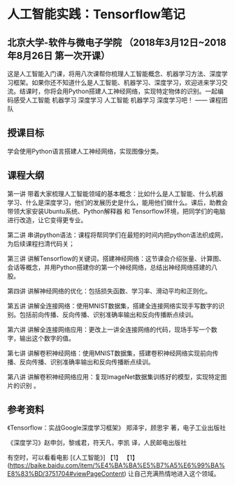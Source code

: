 # 人工智能实践：Tensorflow笔记
## 北京大学-软件与微电子学院 （2018年3月12日~2018年8月26日 第一次开课）
​这是人工智能入门课，将用八次课帮你梳理人工智能概念、机器学习方法、深度学习框架。如果你还不知道什么是人工智能、机器学习、深度学习，欢迎进来学习交流。结课时，你将会用Python搭建人工神经网络，实现特定物体的识别。一起编码感受人工智能 机器学习 深度学习 人工智能 机器学习 深度学习吧！
—— 课程团队
## 授课目标
学会使用Python语言搭建人工神经网络，实现图像分类。
## 课程大纲
第一讲 带着大家梳理人工智能领域的基本概念：比如什么是人工智能、什么机器学习、什么是深度学习，他们的发展历史是什么，能用他们做什么。课后，助教会带领大家安装Ubuntu系统、Python解释器 和 Tensorflow环境，把同学们的电脑进行改造，让它变得更专业。

第二讲 串讲python语法：课程将帮同学们在最短的时间内把python语法织成网，为后续课程扫清代码关； 

第三讲 讲解Tensorflow的关键词，搭建神经网络：这节课会介绍张量、计算图、会话等概念，并用Python搭建你的第一个神经网络，总结出神经网络搭建的八股。

第四讲 讲解神经网络的优化：包括损失函数、学习率、滑动平均和正则化。

第五讲 讲解全连接网络：使用MNIST数据集，搭建全连接网络实现手写数字的识别。包括前向传播、反向传播、识别准确率输出和反向传播断点续训。

第六讲 讲解全连接网络应用：更改上一讲全连接网络的代码，现场手写一个数字，输出这个数字的值。

第七讲 讲解卷积神经网络：使用MNIST数据集，搭建卷积神经网络实现前向传播、反向传播、识别准确率输出和反向传播断点续训。

第八讲 讲解卷积神经网络应用：复现ImageNet数据集训练好的模型，实现特定图片的识别 。
## 参考资料
《Tensorflow：实战Google深度学习框架》 郑泽宇，顾思宇 著，电子工业出版社

《深度学习》赵申剑，黎彧君，符天凡，李凯 译，人民邮电出版社

有空时，可以看看电影 [《人工智能》] 【1】
【1】(https://baike.baidu.com/item/%E4%BA%BA%E5%B7%A5%E6%99%BA%E8%83%BD/3751704#viewPageContent)
让自己充满热情地进入这个领域。
